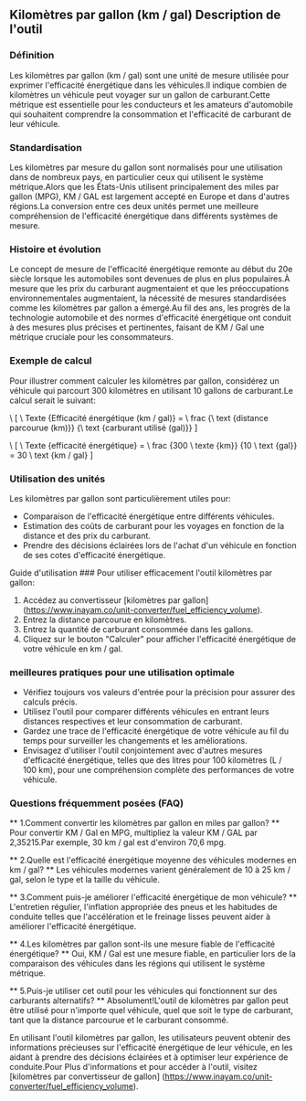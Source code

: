 ## Kilomètres par gallon (km / gal) Description de l'outil

### Définition
Les kilomètres par gallon (km / gal) sont une unité de mesure utilisée pour exprimer l'efficacité énergétique dans les véhicules.Il indique combien de kilomètres un véhicule peut voyager sur un gallon de carburant.Cette métrique est essentielle pour les conducteurs et les amateurs d'automobile qui souhaitent comprendre la consommation et l'efficacité de carburant de leur véhicule.

### Standardisation
Les kilomètres par mesure du gallon sont normalisés pour une utilisation dans de nombreux pays, en particulier ceux qui utilisent le système métrique.Alors que les États-Unis utilisent principalement des miles par gallon (MPG), KM / GAL est largement accepté en Europe et dans d'autres régions.La conversion entre ces deux unités permet une meilleure compréhension de l'efficacité énergétique dans différents systèmes de mesure.

### Histoire et évolution
Le concept de mesure de l'efficacité énergétique remonte au début du 20e siècle lorsque les automobiles sont devenues de plus en plus populaires.À mesure que les prix du carburant augmentaient et que les préoccupations environnementales augmentaient, la nécessité de mesures standardisées comme les kilomètres par gallon a émergé.Au fil des ans, les progrès de la technologie automobile et des normes d'efficacité énergétique ont conduit à des mesures plus précises et pertinentes, faisant de KM / Gal une métrique cruciale pour les consommateurs.

### Exemple de calcul
Pour illustrer comment calculer les kilomètres par gallon, considérez un véhicule qui parcourt 300 kilomètres en utilisant 10 gallons de carburant.Le calcul serait le suivant:

\ [
\ Texte {Efficacité énergétique (km / gal)} = \ frac {\ text {distance parcourue (km)}} {\ text {carburant utilisé (gal)}}
\]

\ [
\ Texte {efficacité énergétique} = \ frac {300 \ texte {km}} {10 \ text {gal}} = 30 \ text {km / gal}
\]

### Utilisation des unités
Les kilomètres par gallon sont particulièrement utiles pour:
- Comparaison de l'efficacité énergétique entre différents véhicules.
- Estimation des coûts de carburant pour les voyages en fonction de la distance et des prix du carburant.
- Prendre des décisions éclairées lors de l'achat d'un véhicule en fonction de ses cotes d'efficacité énergétique.

Guide d'utilisation ###
Pour utiliser efficacement l'outil kilomètres par gallon:
1. Accédez au convertisseur [kilomètres par gallon] (https://www.inayam.co/unit-converter/fuel_efficiency_volume).
2. Entrez la distance parcourue en kilomètres.
3. Entrez la quantité de carburant consommée dans les gallons.
4. Cliquez sur le bouton "Calculer" pour afficher l'efficacité énergétique de votre véhicule en km / gal.

### meilleures pratiques pour une utilisation optimale
- Vérifiez toujours vos valeurs d'entrée pour la précision pour assurer des calculs précis.
- Utilisez l'outil pour comparer différents véhicules en entrant leurs distances respectives et leur consommation de carburant.
- Gardez une trace de l'efficacité énergétique de votre véhicule au fil du temps pour surveiller les changements et les améliorations.
- Envisagez d'utiliser l'outil conjointement avec d'autres mesures d'efficacité énergétique, telles que des litres pour 100 kilomètres (L / 100 km), pour une compréhension complète des performances de votre véhicule.

### Questions fréquemment posées (FAQ)

** 1.Comment convertir les kilomètres par gallon en miles par gallon? **
Pour convertir KM / Gal en MPG, multipliez la valeur KM / GAL par 2,35215.Par exemple, 30 km / gal est d'environ 70,6 mpg.

** 2.Quelle est l'efficacité énergétique moyenne des véhicules modernes en km / gal? **
Les véhicules modernes varient généralement de 10 à 25 km / gal, selon le type et la taille du véhicule.

** 3.Comment puis-je améliorer l'efficacité énergétique de mon véhicule? **
L'entretien régulier, l'inflation appropriée des pneus et les habitudes de conduite telles que l'accélération et le freinage lisses peuvent aider à améliorer l'efficacité énergétique.

** 4.Les kilomètres par gallon sont-ils une mesure fiable de l'efficacité énergétique? **
Oui, KM / Gal est une mesure fiable, en particulier lors de la comparaison des véhicules dans les régions qui utilisent le système métrique.

** 5.Puis-je utiliser cet outil pour les véhicules qui fonctionnent sur des carburants alternatifs? **
Absolument!L'outil de kilomètres par gallon peut être utilisé pour n'importe quel véhicule, quel que soit le type de carburant, tant que la distance parcourue et le carburant consommé.

En utilisant l'outil kilomètres par gallon, les utilisateurs peuvent obtenir des informations précieuses sur l'efficacité énergétique de leur véhicule, en les aidant à prendre des décisions éclairées et à optimiser leur expérience de conduite.Pour Plus d'informations et pour accéder à l'outil, visitez [kilomètres par convertisseur de gallon] (https://www.inayam.co/unit-converter/fuel_efficiency_volume).
